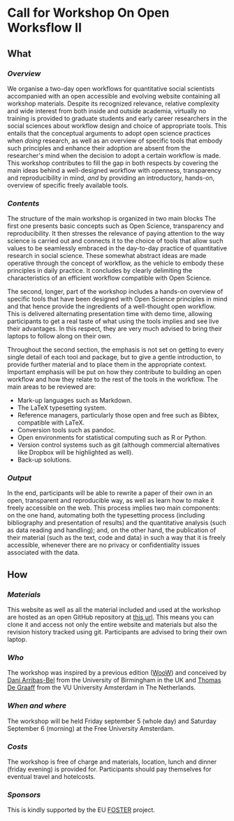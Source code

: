 # Call for Workshop On Open Worksflow II


## What

### *Overview*

We organise a two-day open workflows for quantitative social scientists accompanied with an open accessible and evolving website containing all workshop materials. Despite its recognized relevance, relative complexity and wide interest from both inside and outside academia, virtually no training is provided to graduate students and early career researchers in the social sciences about workflow design and choice of appropriate tools. This entails that the conceptual arguments to adopt open science practices when *doing* research, as well as an overview of specific tools that embody such principles and enhance their adoption are absent from the researcher's mind when the decision to adopt a certain workflow is made. This workshop contributes to fill the gap in both respects by covering the main ideas behind a well-designed workflow with openness, transparency and reproducibility in mind, *and* by providing an introductory, hands-on, overview of specific freely available tools.

### *Contents*

The structure of the main workshop is organized in two main blocks The first one presents basic concepts such as Open Science, transparency and reproducibility. It then stresses the relevance of paying attention to the way science is carried out and connects it to the choice of tools that allow such values to be seamlessly embraced in the day-to-day practice of quantitative research in social science. These somewhat abstract ideas are made operative through the concept of workflow, as the vehicle to embody these principles in daily practice. It concludes by clearly delimiting the characteristics of an efficient workflow compatible with Open Science.

The second, longer, part of the workshop includes a hands-on overview of specific tools that have been designed with Open Science principles in mind and that hence provide the ingredients of a well-thought open workflow. This is delivered alternating presentation time with demo time, allowing participants to get a real taste of what using the tools implies and see live their advantages. In this respect, they are very much advised to bring their laptops to follow along on their own. 

Throughout the second section, the emphasis is not set on getting to every single detail of each tool and package, but to give a gentle introduction, to provide further material and to place them in the appropriate context. Important emphasis will be put on how they contribute to building an open workflow and how they relate to the rest of the tools in the workflow. The main areas to be reviewed are:

* Mark-up languages such as Markdown.
* The LaTeX typesetting system.
* Reference managers, particularly those open and free such as Bibtex, compatible with LaTeX.
* Conversion tools such as pandoc.
* Open environments for statistical computing such as R or Python.
* Version control systems such as git (although commercial alternatives like Dropbox will be highlighted as well).
* Back-up solutions.

### *Output*

In the end, participants will be able to rewrite a paper of their own in an open, transparent and reproducible way, as well as learn how to make it freely accessible on the web. This process implies two main components: on the one hand, automating both the typesetting process (including bibliography and presentation of results) and the quantitative analysis (such as data reading and handling); and, on the other hand, the publication of their material (such as the text, code and data) in such a way that it is freely accessible, whenever there are no privacy or confidentiality issues associated with the data.

## How

### *Materials*

This website as well as all the material included and used at the workshop are hosted as an open GitHub repository at [this url](https://github.com/darribas/WooWii). This means you can clone it and access not only the entire website and materials but also the revision history tracked using git. Participants are advised to bring their own laptop.

### *Who*

The workshop was inspired by a previous edition
([WooW](http://darribas.org/WooW)) and conceived by [Dani Arribas-Bel](http://darribas.org) from the University of Birmingham in the UK and
[Thomas De Graaff](http://www.thomasdegraaff.net/) from the VU University Amsterdam in The Netherlands.

### *When and where*  

The workshop will be held Friday september 5 (whole day) and Saturday September 6 (morning) at the Free University Amsterdam.

### *Costs* 

The workshop is free of charge and materials, location, lunch and dinner (friday evening) is provided for. Participants should pay themselves for eventual travel and hotelcosts.

### *Sponsors*

This is kindly supported by the EU [FOSTER](http://www.fosteropenscience.eu/) project.